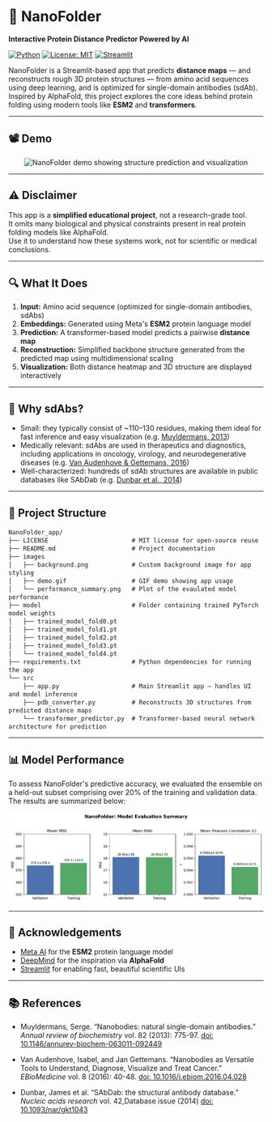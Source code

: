 # 🧬 NanoFolder

**Interactive Protein Distance Predictor Powered by AI**

[![Python](https://img.shields.io/badge/python-3.8+-blue)](https://www.python.org/)
[![License: MIT](https://img.shields.io/badge/license-MIT-green)](LICENSE)
[![Streamlit](https://img.shields.io/badge/built%20with-Streamlit-ff4b4b)](https://streamlit.io/)

NanoFolder is a Streamlit-based app that predicts **distance maps** — and reconstructs rough 3D protein structures — from amino acid sequences using deep learning, and is optimized for single-domain antibodies (sdAb).  
Inspired by AlphaFold, this project explores the core ideas behind protein folding using modern tools like **ESM2** and **transformers**.

---

## 📽️ Demo

<p align="center">
  <img src="images/demo.gif" width="600" alt="NanoFolder demo showing structure prediction and visualization">
</p>

---

## ⚠️ Disclaimer

This app is a **simplified educational project**, not a research-grade tool.  
It omits many biological and physical constraints present in real protein folding models like AlphaFold.  
Use it to understand how these systems work, not for scientific or medical conclusions.

---

## 🔍 What It Does

1. **Input:** Amino acid sequence (optimized for single-domain antibodies, sdAbs)
2. **Embeddings:** Generated using Meta's **ESM2** protein language model
3. **Prediction:** A transformer-based model predicts a pairwise **distance map**
4. **Reconstruction:** Simplified backbone structure generated from the predicted map using multidimensional scaling 
5. **Visualization:** Both distance heatmap and 3D structure are displayed interactively

---

## 🧪 Why sdAbs?

- Small: they typically consist of ~110–130 residues, making them ideal for fast inference and easy visualization (e.g. [Muyldermans, 2013](#-References))
- Medically relevant: sdAbs are used in therapeutics and diagnostics, including applications in oncology, virology, and neurodegenerative diseases (e.g. [Van Audenhove & Gettemans, 2016](#-References))
- Well-characterized: hundreds of sdAb structures are available in public databases like SAbDab (e.g. [Dunbar et al., 2014](#-References))

---

## 📁 Project Structure

```text
NanoFolder_app/
├── LICENSE                       # MIT license for open-source reuse
├── README.md                     # Project documentation
├── images
│   ├── background.png            # Custom background image for app styling
│   ├── demo.gif                  # GIF demo showing app usage
│   └── performance_summary.png   # Plot of the evaulated model performance
├── model                         # Folder containing trained PyTorch model weights
│   ├── trained_model_fold0.pt
│   ├── trained_model_fold1.pt
│   ├── trained_model_fold2.pt
│   ├── trained_model_fold3.pt
│   └── trained_model_fold4.pt
├── requirements.txt              # Python dependencies for running the app
└── src
    ├── app.py                    # Main Streamlit app – handles UI and model inference
    ├── pdb_converter.py          # Reconstructs 3D structures from predicted distance maps
    └── transformer_predictor.py  # Transformer-based neural network architecture for prediction                   
```

---

## 📊 Model Performance

To assess NanoFolder's predictive accuracy, we evaluated the ensemble on a held-out subset comprising over 20% of the training and validation data. The results are summarized below:

![Performance Summary](images/performance_summary.png)

---

## 🙏 Acknowledgements

- [Meta AI](https://github.com/facebookresearch/esm) for the **ESM2** protein language model  
- [DeepMind](https://www.deepmind.com/research/highlighted-research/alphafold) for the inspiration via **AlphaFold**  
- [Streamlit](https://streamlit.io/) for enabling fast, beautiful scientific UIs

---

## 📚 References

- Muyldermans, Serge. “Nanobodies: natural single-domain antibodies.” *Annual review of biochemistry* vol. 82 (2013): 775-97. [doi: 10.1146/annurev-biochem-063011-092449](https://doi.org/10.1146/annurev-biochem-063011-092449)

- Van Audenhove, Isabel, and Jan Gettemans. “Nanobodies as Versatile Tools to Understand, Diagnose, Visualize and Treat Cancer.” *EBioMedicine* vol. 8 (2016): 40-48. [doi: 10.1016/j.ebiom.2016.04.028](https://doi.org/10.1016/j.ebiom.2016.04.028)

- Dunbar, James et al. “SAbDab: the structural antibody database.” *Nucleic acids research* vol. 42,Database issue (2014) [doi: 10.1093/nar/gkt1043](https://doi.org/10.1093/nar/gkt1043)

